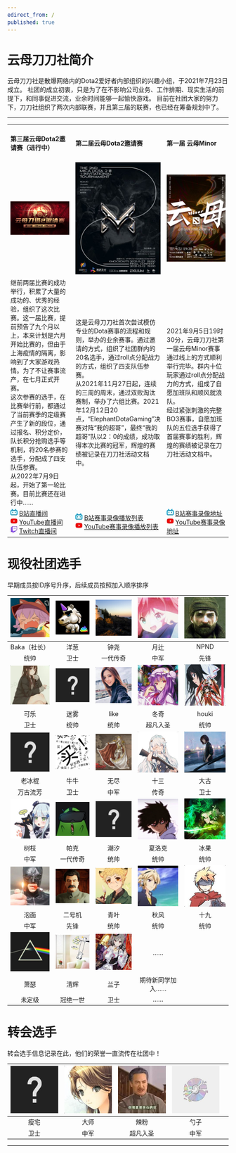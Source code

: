 ```yaml
---
edirect_from: /
published: true
---
```


# 云母刀刀社简介

云母刀刀社是散爆网络内的Dota2爱好者内部组织的兴趣小组，于2021年7月23日成立。
社团的成立初衷，只是为了在不影响公司业务、工作排期、现实生活的前提下，和同事促进交流，业余时间能够一起愉快游戏。
目前在社团大家的努力下，刀刀社组织了两次内部联赛，并且第三届的联赛，也已经在筹备规划中了。

<hr> 
<table width="100%" border="0" cellspacing="1" cellpadding="1" align="center">
  <tr>
    <td width="33%" ><h4>第三届云母Dota2邀请赛（进行中）</h4></td>
    <td width="33%"><h4>第二届云母Dota2邀请赛</h4></td>
    <td width="33%"><h4>第一届 云母Minor</h4></td>
  </tr>
  <tr>    
    <td align="center"><img src="./img/inpost/202107/main_page/zbfm_结果.png"></td>
    <td align="center"><img src="./img/inpost/202107/main_page/%E4%BA%91%E6%AF%8DDOTA2%E9%82%80%E8%AF%B7%E8%B5%9B.jpg"></td>
    <td align="center"><img src="./img/inpost/202107/main_page/%E4%BA%91%E6%AF%8DMINOR.jpg"> </td>
  </tr> 
  <tr>
  <td>继前两届比赛的成功举行，积累了大量的成功的、优秀的经验，组织了这次比赛。这一届比赛，提前预告了九个月以上，本来计划是六月开始比赛的，但由于上海疫情的隔离，影响到了大家游戏热情。为了不让赛事流产，在七月正式开赛。<br>这次参赛的选手，在比赛举行前，都通过了当前赛季的定级赛产生了新的段位，通过报名、积分定价，队长积分抢购选手等机制，将20名参赛的选手，分配成了四支队伍参赛。<br>从2022年7月9日起，开始了第一轮比赛。目前比赛还在进行中……</td>
  <td>这是云母刀刀社首次尝试模仿专业的Dota赛事的流程和规则，举办的业余赛事。通过邀请的方式，组织了社团群内的20名选手，通过roll点分配战力的方式，组织了四支队伍参赛。<br>从2021年11月27日起，连续的三周的周末，通过双败淘汰赛制，举办了六组比赛。2021年12月12日20点，“ElephantDotaGaming”决赛对阵“我的超哥”，最终“我的超哥”队以2：0的成绩，成功取得本次比赛的冠军，辉煌的赛绩被记录在刀刀社活动文档中。</td>
  <td>2021年9月5日19时30分，云母刀刀社第一届云母Minor赛事通过线上的方式顺利举行完毕。群内十位玩家通过roll点分配战力的方式，组成了自愿加班队和顺风就浪队。<br>经过紧张刺激的完整BO3赛事，自愿加班队的五位选手获得了首届赛事的胜利，辉煌的赛绩被记录在刀刀社活动文档中。</td>
  </tr>  
  <tr>
<td>
<img src="./img/inpost/202107/main_page/bilibilifavicon.jpg">
<a href="https://live.bilibili.com/3242526?visit_id=2hde9xnuuhm0">B站直播间</a><br>
<img src="./img/inpost/202107/main_page/youtubefavicon.jpg">
<a href="https://www.youtube.com/channel/UCkT7EDVTSslICIn0Ho-fi5g">YouTube直播间</a><br>
<img src="./img/inpost/202107/main_page/twitchfavicon.jpg">
<a href="https://www.twitch.tv/acghongniu">Twitch直播间</a>
</td>
<td>
<img src="./img/inpost/202107/main_page/bilibilifavicon.jpg">
<a href="https://www.bilibili.com/medialist/play/1331609?from=space&business=space_series&business_id=714746">B站赛事录像播放列表</a><br>
<img src="./img/inpost/202107/main_page/youtubefavicon.jpg">
<a href="https://www.youtube.com/watch?v=-kUK38RsHQo&list=PLHDmdJSAdxtxknSZcIe4EZMmhGmbZ4kOV&ab_channel=%E7%B2%89%E7%89%9B">YouTube赛事录像播放列表</a>
</td>
<td>
<img src="./img/inpost/202107/main_page/bilibilifavicon.jpg">
<a href="https://www.bilibili.com/video/BV1Vv411P7EX">B站赛事录像地址</a><br>
<img src="./img/inpost/202107/main_page/youtubefavicon.jpg">
<a href="https://www.youtube.com/watch?v=jl7DksYicIs&t=6103s&ab_channel=%E7%B2%89%E7%89%9B">YouTube赛事录像地址</a>
</td>
</tr>
</table>




# 现役社团选手

早期成员按ID序号升序，后续成员按照加入顺序排序

| ![img](./img/inpost/202204/index/73cf9b7503b9a7b59b9e0e84ed78dcdda56aedbc_full.jpg) | ![img](./img/inpost/202107/main_page/dead4f5f31b0e03b709d5bee3b1ac11d6e4d3889_full.jpg) | ![img](./img/inpost/202107/main_page/a7d57f09869fe9855eab555557b2299ac4db7821_full.jpg) | ![img](./img/inpost/202107/main_page/08483eb75214a74f759a9221c5836b9e758489d0_full.jpg) | ![img](./img/inpost/202107/main_page/4978949cde16178fcd8efd2a7bea30b2dc57ef65_full.jpg) |
| :----------------------------------------------------------: | :----------------------------------------------------------: | :----------------------------------------------------------: | :----------------------------------------------------------: | :----------------------------------------------------------: |
|                         Baka（社长）                         |                             洋葱                             |                             钟尧                             |                             月辻                             |                             NPND                             |
|                             统帅                             |                             卫士                             |                           一代传奇                           |                             中军                             |                             先锋                             |
| ![img](./img/inpost/202204/054588612c1995ad6862ac4077e748b8f91adec4_full.jpg) | ![img](./img/inpost/202107/main_page/fef49e7fa7e1997310d705b2a6158ff8dc1cdfeb_full-16400993249929.jpg) | ![img](./img/inpost/202107/main_page/dc46ded6493d8e646ab50a8379f57db3b12c3fd7_full.jpg) | ![img](./img/inpost/202107/main_page/e95e5db55a957b9f4cd614e6719cdde6189179b1_full.jpg) | ![img](./img/inpost/202107/main_page/9c5956c5381db45008582ac29c28591de4b801db_full.jpg) |
|                             可乐                             |                             迷雾                             |                             like                             |                             冬奇                             |                            houki                             |
|                             卫士                             |                             统帅                             |                             统帅                             |                           超凡入圣                           |                             统帅                             |
| ![img](./img/inpost/202107/main_page/fef49e7fa7e1997310d705b2a6158ff8dc1cdfeb_full-164009944591218.jpg) | ![img](./img/inpost/202107/main_page/a913a403ae10d5a670252096d76d145e0d6e7958_full.jpg) | ![img](./img/inpost/202107/main_page/aa5a2de307eecbb45f911252e2ca7884b048e0af_full.jpg) | ![img](./img/inpost/202107/main_page/45cfd38cfa53817492f405ec3fd3cdbc2a2896b5_full.jpg) | ![img](./img/inpost/202204/index/299b165428168642c4c805978b6b0bbaf85d3414_full.jpg) |
|                            老冰棍                            |                             牛牛                             |                             无尽                             |                             十三                             |                             大古                             |
|                           万古流芳                           |                             卫士                             |                             中军                             |                             传奇                             |                             卫士                             |
| ![img](./img/inpost/202107/main_page/ebb8a114243d0dc50596cbd3ee99f289617c2317_full.jpg) | ![img](./img/inpost/202107/main_page/4e0f9df2a984e2208844614afdfb59c8f903b7a6.jpg) | ![img](./img/inpost/202204/index/fef49e7fa7e1997310d705b2a6158ff8dc1cdfeb_full-164009959254826.jpg) | ![img](./img/inpost/202107/main_page/2d2fce562131b51ec05f22b3cc75d4901acd73f6_full.jpg) | ![img](./img/inpost/202107/main_page/bbc5ef4b24c29a8fade728e2272bb98087c25e75_full.jpg) |
|                             树枝                             |                             帕克                             |                             潮汐                             |                            夏洛克                            |                             冰果                             |
|                             中军                             |                           一代传奇                           |                             统帅                             |                             统帅                             |                             统帅                             |
| ![img](./img/inpost/202204/e37d6ca3367bfcd722ad8f94478e2cc483817219_full.jpg) | ![img](./img/inpost/202204/3d333bac75c9eb2047c897aee8d786e4d456a3c1_full.jpg) | ![img](./img/inpost/202204/index/b593e4188c469fab55162fc3802021e1a0e3eca1_full.jpg) | ![img](./img/inpost/202204/e4a5c7be621c50554c747fc2c986cf87e3dac03a_full.jpg) | ![img](./img/inpost/202204/351cbe22acdd3809abf23a48b2cb4dacc19f8bb8_full.jpg) |
|                             泡面                             |                            二号机                            |                             青叶                             |                             秋风                             |                             十九                             |
|                             中军                             |                             先锋                             |                             统帅                             |                             统帅                             |                             统帅                             |
| ![img](./img/inpost/202204/index/b6d9a46ca4f785461bcfd77b84b195d5c830b2d8_full.jpg) | ![img](./img/inpost/202204/index/b405652c0ce066fe38db7a7dbcaf7dc846e5ad95_full.jpg) | ![img](./img/inpost/202204/index/08b86710d65621bde96a342ed5603896cda696e0_full.jpg) |                              ……                              |                                                              |
|                             萧瑟                             |                             清辉                             |                             兰子                             |                       期待新同学加入……                       |                                                              |
|                            未定级                            |                           冠绝一世                           |                             卫士                             |                              ……                              |                                                              |

# 转会选手

转会选手信息记录在此，他们的荣誉一直流传在社团中！

|![img](./img/inpost/202107/main_page/fef49e7fa7e1997310d705b2a6158ff8dc1cdfeb_full.jpg)| ![img](./img/inpost/202107/main_page/b0e968220c49586e5f1404b8d8225627aa2227ef_full.jpg) | ![img](./img/inpost/202204/index/80a438be1d6366836966a1a2eed5b1564098b72e_full.jpg) | ![img](./img/inpost/202204/index/86ef5bd299c9069cb71823556d7cc4df95cba8e3_full.jpg) | |
|:----------------------------------------------------------:|:----------------------------------------------------------:|:----------------------------------------------------------:|:----------------------------------------------------------:|:----------------------------------------------------------:|
|瘦宅| 大师 | 辣粉 | 勺子 | |
|卫士| 中军 | 超凡入圣 | 中军 | |

<hr>
